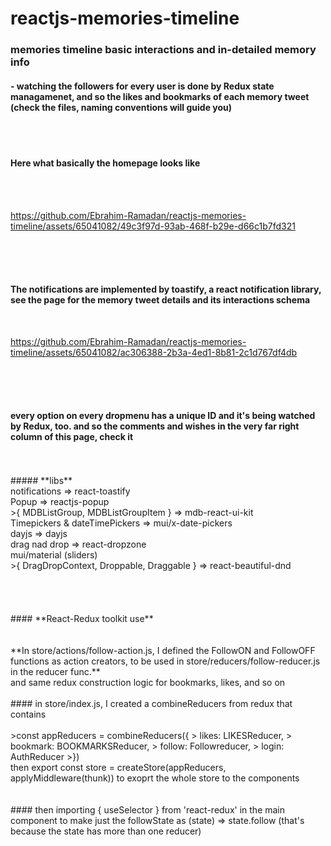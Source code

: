 # reactjs-memories-timeline
### memories timeline basic interactions and in-detailed memory info
 #### - watching the followers for every user is done by Redux state managamenet, and so the likes and bookmarks of each memory tweet (check the files, naming conventions will guide you)
<br>
<br>

#### **Here what basically the homepage looks like**

<br>
<br>

https://github.com/Ebrahim-Ramadan/reactjs-memories-timeline/assets/65041082/49c3f97d-93ab-468f-b29e-d66c1b7fd321

<br>
<br>
<br>

#### The notifications are implemented by toastify, a react notification library, see the page for the memory tweet details and its interactions schema

<br>

https://github.com/Ebrahim-Ramadan/reactjs-memories-timeline/assets/65041082/ac306388-2b3a-4ed1-8b81-2c1d767df4db

<br>

<br>
<br>

#### every option on every dropmenu has a unique ID and it's being watched by Redux, too. and so the comments and wishes in the very far right column of this page, check it
<br>

<br>
##### **libs**
<br>
notifications => react-toastify<br>
Popup => reactjs-popup <br>
>{ MDBListGroup, MDBListGroupItem } => mdb-react-ui-kit <br>
Timepickers & dateTimePickers => mui/x-date-pickers<br>
dayjs => dayjs<br>
drag nad drop => react-dropzone<br>
mui/material (sliders)<br>
>{ DragDropContext, Droppable, Draggable } => react-beautiful-dnd<br>

<br>
<br>
<br>
<br>
#### **React-Redux toolkit use**
<br><br><br>
**In store/actions/follow-action.js, I defined the FollowON and FollowOFF functions as action creators, to be used in store/reducers/follow-reducer.js in the reducer func.**
<br>
and same redux construction logic for bookmarks, likes, and so on
<br><br>
#### in store/index.js, I created a combineReducers from redux that contains 
<br><br>
>const appReducers = combineReducers({
 >   likes: LIKESReducer,
  >  bookmark: BOOKMARKSReducer,
  >  follow: Followreducer,
  >  login: AuthReducer
>})
<br>
then export const store = createStore(appReducers, applyMiddleware(thunk)) to exoprt the whole store to the components
<br>
<br>
<br>
#### then importing { useSelector } from 'react-redux' in the main component to make just the followState as (state) => state.follow (that's because the state has more than one reducer)
